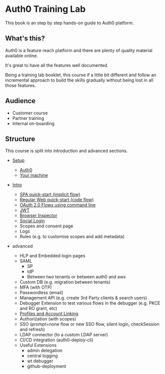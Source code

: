 # Auth0 Training Lab

This book is an step by step hands-on guide to Auth0 platform. 

What's this?
-----------
Auth0 is a feature reach platform and there are plenty of quality material available online.

It's great to have all the features well documented. 
 
Being a training lab booklet, this course if a little bit different and 
follow an incremental approach to build the skills gradually without being lost in all those features.          
 

Audience
--------

- Customer course
- Partner training
- Internal on-boarding 

Structure
---------
This course is split into introduction and advanced sections.

- [Setup](./setup/README.md)
    - [Auth0](./setup/auth0.md)
    - [Your machine](./setup/machine.md)
- [Intro](./intro/README.md)
    - [SPA quick-start (implicit flow)](./intro/spa.md)
    - [Regular Web quick-start (code flow)](./intro/regular.md)
    - [OAuth 2.0 Flows using command line](./intro/cli.md)
    - [JWT](./intro/jwt.md)
    - [Browser Inspector](./intro/inspector.md)
    - [Social Login](./intro/social.md)
    - Scopes and consent page
    - Logs
    - Rules (e.g. to customise scopes and add metadata)

- advanced
    - HLP and Embedded login pages
    - SAML
        - SP
        - IdP
        - Between two tenants or between auth0 and aws
    - Custom DB (e.g. migration between tenants)
    - MFA (with OTP)
    - Passwordless (email)
    - Management API (e.g. create 3rd Party clients & search users)
    - Debugger Extension to test various flows in the debugger (e.g. PKCE and RO grant, etc)
    - [Profiles and Account Linking](./advanced/profile.md)
    - Authorization (with scopes)
    - SSO (prompt=none flow or new SSO flow, silent login, checkSession and refresh) 
    - LDAP connector (to a custom LDAP server)
    - CI/CD integration (auth0-deploy-cli)
    - Useful Extensions
        - admin delegation
        - central logging
        - wt debugger
        - github-deployment

